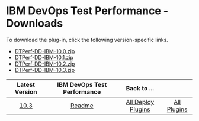 # IBM DevOps Test Performance - Downloads

To download the plug-in, click the following version-specific links.
- [DTPerf-DD-IBM-10.0.zip](https://raw.githubusercontent.com/UrbanCode/IBM-UCD-PLUGINS/main/files/IBMDevOpsTestPerf/DTPerf-DD-IBM-10.0.zip)
- [DTPerf-DD-IBM-10.1.zip](https://raw.githubusercontent.com/UrbanCode/IBM-UCD-PLUGINS/main/files/IBMDevOpsTestPerf/DTPerf-DD-IBM-10.1.zip)
- [DTPerf-DD-IBM-10.2.zip](https://raw.githubusercontent.com/UrbanCode/IBM-UCD-PLUGINS/main/files/IBMDevOpsTestPerf/DTPerf-DD-IBM-10.2.zip)
- [DTPerf-DD-IBM-10.3.zip](https://raw.githubusercontent.com/UrbanCode/IBM-UCD-PLUGINS/main/files/IBMDevOpsTestPerf/DTPerf-DD-IBM-10.3.zip)

|Latest Version|IBM DevOps Test Performance|Back to ...||
| :---: | :---: | :---: | :---: |
|[10.3](https://raw.githubusercontent.com/UrbanCode/IBM-UCD-PLUGINS/main/files/IBMDevOpsTestPerf/DTPerf-DD-IBM-10.3.zip)|[Readme](README.md)|[All Deploy Plugins](../README.md)|[All Plugins](../../index.md)|
